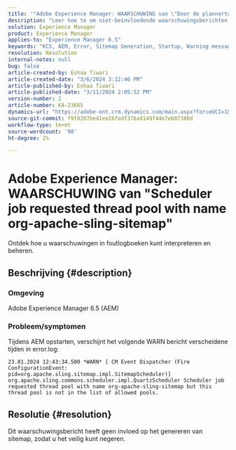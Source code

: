 ```yaml
---
title: '"Adobe Experience Manager: WAARSCHUWING van \"Door de plannertaak opgevraagde draadpool met naam org-apache-sling-sitemap\"'
description: "Leer hoe te om niet-beïnvloedende waarschuwingsberichten tijdens AEM opstarten veilig te behandelen."
solution: Experience Manager
product: Experience Manager
applies-to: "Experience Manager 6.5"
keywords: "KCS, AEM, Error, Sitemap Generation, Startup, Warning message, Error.log, Thread pool"
resolution: Resolution
internal-notes: null
bug: false
article-created-by: Eshaa Tiwari
article-created-date: "3/6/2024 3:12:46 PM"
article-published-by: Eshaa Tiwari
article-published-date: "3/11/2024 2:05:52 PM"
version-number: 2
article-number: KA-23665
dynamics-url: "https://adobe-ent.crm.dynamics.com/main.aspx?forceUCI=1&pagetype=entityrecord&etn=knowledgearticle&id=ce4145f6-cbdb-ee11-904d-6045bd006b4b"
source-git-commit: f9f0207be41ee26fadf376a4149f44e7eb07380d
workflow-type: tm+mt
source-wordcount: '98'
ht-degree: 2%

---
```


# Adobe Experience Manager: WAARSCHUWING van &quot;Scheduler job requested thread pool with name org-apache-sling-sitemap&quot;


Ontdek hoe u waarschuwingen in foutlogboeken kunt interpreteren en beheren.

## Beschrijving {#description}


### <b>Omgeving</b>

Adobe Experience Manager 6.5 (AEM)

### Probleem/symptomen

Tijdens AEM opstarten, verschijnt het volgende WARN bericht verscheidene tijden in error.log:


```
23.01.2024 12:43:34.500 *WARN* [ CM Event Dispatcher (Fire ConfigurationEvent: pid=org.apache.sling.sitemap.impl.SitemapScheduler)]  org.apache.sling.commons.scheduler.impl.QuartzScheduler Scheduler job requested thread pool with name org-apache-sling-sitemap but this thread pool is not in the list of allowed pools.
```





## Resolutie {#resolution}


Dit waarschuwingsbericht heeft geen invloed op het genereren van sitemap, zodat u het veilig kunt negeren.
